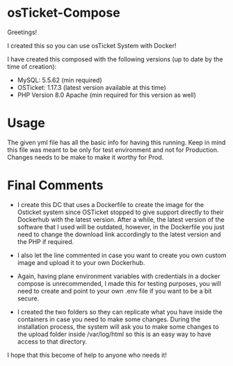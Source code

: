 # osTicket-Compose


Greetings!

I created this so you can use osTicket System with Docker!

I have created this composed with the following versions (up to date by the time of creation):


- MySQL: 5.5.62 (min required)
- OSTicket: 1.17.3 (latest version available at this time)
- PHP Version 8.0 Apache (min required for this version as well)


# Usage

The given yml file has all the basic info for having this running. Keep in mind this file was meant to be only for test environment and not for Production. Changes needs to be make to make it worthy for Prod. 

# Final Comments

- I create this DC that uses a Dockerfile to create the image for the Osticket system since OSTicket stopped to give support directly to their Dockerhub with the latest version. After a while, the latest version of the software that I used will be outdated, however, in the Dockerfile you just need to change the download link accordingly to the latest version and the PHP if required. 

- I also let the line commented in case you want to create you own custom image and upload it to your own Dockerhub.


- Again, having plane environment variables with credentials in a docker compose is unrecommended, I made this for testing purposes, you will need to create and point to your own .env file if you want to be a bit secure.

- I created the two folders so they can replicate what you have inside the containers in case you need to make some changes. During the installation process, the system will ask you to make some changes to the upload folder inside /var/log/html so this is an easy way to have access to that directory.








I hope that this become of help to anyone who needs it!


